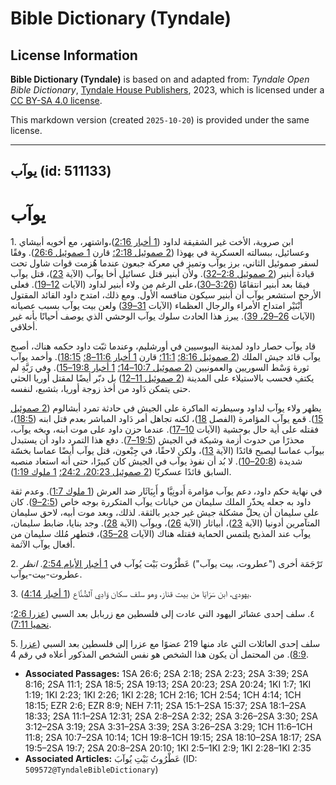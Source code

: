 # Bible Dictionary (Tyndale)

## License Information

**Bible Dictionary (Tyndale)** is based on and adapted from: _Tyndale Open Bible Dictionary_, [Tyndale House Publishers](https://tyndaleopenresources.com/), 2023, which is licensed under a [CC BY-SA 4.0 license](https://creativecommons.org/licenses/by-sa/4.0/legalcode.en).

This markdown version (created `2025-10-20`) is provided under the same license.



--------------------------------

## يوآب (id: 511133)

يوآب
====

1\. ابن صروية، الأخت غير الشقيقة لداود ([1 أخبار 2:16](https://ref.ly/1Chr2:16))،واشتهر، مع أخويه أبيشاي وعسائيل، ببسالته العسكرية في يهوذا ([2 صموئيل 2:18؛](https://ref.ly/2Sam2:18) قارن [1 صموئيل 26:6](https://ref.ly/1Sam26:6)). وفقًا لسفر صموئيل الثاني، برز يوآب وتميز في معركة جبعون عندما هُزمت قوات شاول تحت قيادة أبنير ([2 صموئيل 2:8–32](https://ref.ly/2Sam2:8-2Sam2:32)). ولأن أبنير قتل عسائيل أخا يوآب (الآية [23](https://ref.ly/2Sam2:23))، قتل يوآب فيمَا بعد أبنير انتقامًا ([3:26–30](https://ref.ly/2Sam3:26-2Sam3:30))،على الرغم من ولاء أبنير لداود (الآيات [12–19](https://ref.ly/2Sam3:12-2Sam3:19)). فعلى الأرجح استشعر يوآب أن أبنير سيكون منافسه الأول. ومع ذلك، امتدح داود القائد المقتول أَبْنَيْر امتداح الأمراء والرجال العظماء (الآيات [31–39](https://ref.ly/2Sam3:31-2Sam3:39)) ولعن بيت يوآب بسبب عصيانه (الآيات [26–29، 39](https://ref.ly/2Sam3:26-2Sam3:29,2Sam3:39)). يبرز هذا الحادث سلوك يوآب الوحشي الذي يوصف أحيانًا بأنه غير أخلاقي.

قاد يوآب حصار داود لمدينة اليبوسيين في أورشليم، وعندما ثبّت داود حكمه هناك، أصبح يوآب قائد جيش الملك ([2 صموئيل 8:16؛](https://ref.ly/2Sam8:16) [11:1؛](https://ref.ly/2Sam11:1) قارن [1 أخبار 11:6–8؛](https://ref.ly/1Chr11:6-1Chr11:8) [18:15](https://ref.ly/1Chr18:15)). وأخمد يوآب ثورة وَسْط السوريين والعمونيين ([2 صموئيل 10:7–14؛](https://ref.ly/2Sam10:7-2Sam10:14) [1 أخبار 19:8–15](https://ref.ly/1Chr19:8-1Chr19:15)). وفي رَبَّةِ لم يكتفِ فحسب بالاستيلاء على المدينة ([2 صموئيل 11–12](https://ref.ly/2Sam11:1-2Sam12:31)) بل دبّر أيضًا لمقتل أوريا الحثي حتى يتمكن دَاود من أخذ زوجة أوريا، بثشبع، لنفسه.

يظهر ولاء يوآب لداود وسيطرته الماكرة على الجيش في حادثة تمرد أبشالوم ([2 صموئيل 15](https://ref.ly/2Sam15:1-2Sam15:37)). قمع يوآب المؤامرة (الفصل [18](https://ref.ly/2Sam18:1-2Sam18:33))، لكنه تجاهل أمر دَاود المباشر بعدم قتل ابنه ([18:5](https://ref.ly/2Sam18:5))، فقتله على أية حال بوحشية (الآيات [10–17](https://ref.ly/2Sam18:10-2Sam18:17)). عندما حزن داود على موت ابنه، وبخه يوآب، محذرًا من حدوث أزمة وشيكة في الجيش ([19:5–7](https://ref.ly/2Sam19:5-2Sam19:7)). دفع هذا التمرد داود أن يستبدل بيوآب عماسا ليصبح قائدًا (الآية [13](https://ref.ly/2Sam19:13))، ولكن لاحقًا، في جِبْعون، قتل يوآب أيضًا عماسا بخسّة شديدة ([20:8–10](https://ref.ly/2Sam20:8-2Sam20:10)). لا بُد أن نفوذ يوآب في الجيش كان كبيرًا، حتى أنه استعاد منصبه السابق قائدًا عسكريًا ([2 صموئيل 20:23، 24:2؛](https://ref.ly/2Sam20:23,2Sam20:24) [1 ملوك 1:19](https://ref.ly/1Kgs1:19)).

في نهاية حكم داود، دعم يوآب مؤامرة أَدونِيَّا و أَبِيَاثَار ضد العرش ([1 ملوك 1:7](https://ref.ly/1Kgs1:7)). وعدم ثقة داود به جعله يحذّر الملك سليمان من خيانات يوآب المتكررة بوجه خاص ([2:5–9](https://ref.ly/1Kgs2:5-1Kgs2:9)). كان على سليمان أن يحلّ مشكلة جيش غير جدير بالثقة. لذلك، وبعد موت أبيه، لاحق سليمان المتآمرين أدونيا (الآية [23](https://ref.ly/1Kgs2:23))، أبياثار (الآية [26](https://ref.ly/1Kgs2:26))، ويوآب (الآية [28](https://ref.ly/1Kgs2:28)). وجد بنايا، ضابط سليمان، يوآب عند المذبح يلتمس الحماية فقتله هناك (الآيات [28–35](https://ref.ly/1Kgs2:28-1Kgs2:35))، فتطهر مُلك سليمان من أفعال يوآب الآثمة.

2\. تَرْجَمَة أخرى ("عطروت، بيت يوآب") عَطْرُوت بَيْت يُوآب في [1 أخبار الأيام 2:54](https://ref.ly/1Chr2:54). *انظر* عطروت\-بيت\-يوآب.

3\. يهودي، ابن سَرَايَا من بيت قناز، وهو سلف سكان وَادِي ٱلصُّنَّاع ([1 أخبار 4:14](https://ref.ly/1Chr4:14)).

٤. سلف إحدى عشائر اليهود التي عادت إلى فلسطين مع زربابل بعد السبي ([عزرا 2:6](https://ref.ly/Ezra2:6)؛ [نحميا 7:11](https://ref.ly/Neh7:11)).

5\. سلف إحدى العائلات التي عاد منها 219 عضوًا مع عزرا إلى فلسطين بعد السبي ([عزرا 8:9](https://ref.ly/Ezra8:9)). من المحتمل أن يكون هذا الشخص هو نفس الشخص المذكور أعلاه في رقم 4\.

* **Associated Passages:** 1SA 26:6; 2SA 2:18; 2SA 2:23; 2SA 3:39; 2SA 8:16; 2SA 11:1; 2SA 18:5; 2SA 19:13; 2SA 20:23; 2SA 20:24; 1KI 1:7; 1KI 1:19; 1KI 2:23; 1KI 2:26; 1KI 2:28; 1CH 2:16; 1CH 2:54; 1CH 4:14; 1CH 18:15; EZR 2:6; EZR 8:9; NEH 7:11; 2SA 15:1–2SA 15:37; 2SA 18:1–2SA 18:33; 2SA 11:1–2SA 12:31; 2SA 2:8–2SA 2:32; 2SA 3:26–2SA 3:30; 2SA 3:12–2SA 3:19; 2SA 3:31–2SA 3:39; 2SA 3:26–2SA 3:29; 1CH 11:6–1CH 11:8; 2SA 10:7–2SA 10:14; 1CH 19:8–1CH 19:15; 2SA 18:10–2SA 18:17; 2SA 19:5–2SA 19:7; 2SA 20:8–2SA 20:10; 1KI 2:5–1KI 2:9; 1KI 2:28–1KI 2:35
* **Associated Articles:** عَطْرُوتُ بَيْتِ يُوآبَ (ID: `509572@TyndaleBibleDictionary`)

